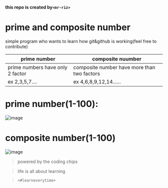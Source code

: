 **this repo is created by`<mr-riz>`**
# prime and composite number
simple program who wants to learn how git&amp;github is working(feel free to contribute)
 
prime number|composite nuumber
------------|----------------
prime numbers have only 2 factor|composite number have more than two factors
ex  2,3,5,7....|ex 4,6,8,9,12,14......

# prime number(1-100):
![image](https://user-images.githubusercontent.com/69362726/89987159-34acc180-dc9b-11ea-93e2-2ff57f9028ff.png)
# composite number(1-100)
![image](https://user-images.githubusercontent.com/69362726/89987573-e8ae4c80-dc9b-11ea-8514-1df1644ac740.png)
>powered by the coding chips

>life is all about learning

>`<#learneverytime>`







